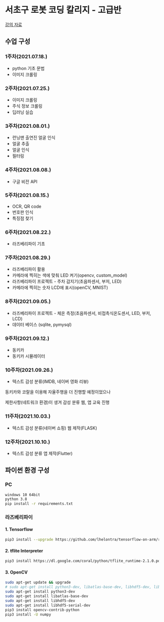 # 서초구 로봇 코딩 칼리지 - 고급반
[강의 자료](https://parkhj.notion.site/7bc24ed2644c425885de3d78ef67a48c)

## 수업 구성
### 1주차(2021.07.18.)
* python 기초 문법
* 이미지 크롤링

### 2주차(2021.07.25.)
* 이미지 크롤링
* 주식 정보 크롤링
* 딥러닝 실습

### 3주차(2021.08.01.)
* 런닝맨 출연진 얼굴 인식
* 얼굴 추출 
* 얼굴 인식
* 필터링

### 4주차(2021.08.08.)
* 구글 비전 API

### 5주차(2021.08.15.)
* OCR, QR code
* 번호판 인식
* 특징점 찾기

### 6주차(2021.08.22.)
* 라즈베리파이 기초

### 7주차(2021.08.29.)
* 라즈베리파이 활용
* 카메라에 찍히는 색에 맞춰 LED 켜기(opencv, custom_model)
* 라즈베리파이 프로젝트 - 주차 감지기(초음파센서, 부저, LED)
* 카메라에 찍히는 숫자 LCD에 표시(openCV, MNIST)

### 8주차(2021.09.05.)
* 라즈베리파이 프로젝트 - 체온 측정(초음파센서, 비접촉식온도센서, LED, 부저, LCD)
* 데이터 베이스 (sqlite, pymysql)

### 9주차(2021.09.12.)
* 동키카 
* 동키카 시뮬레이터

### 10주차(2021.09.26.)
* 텍스트 감성 분류(IMDB, 네이버 영화 리뷰)

동키카와 코랄을 이용해 자율주행을 더 진행할 예정이었으나 

제한사항(네트워크 환경)이 생겨 감성 분류 웹, 앱 교육 진행

### 11주차(2021.10.03.)
* 텍스트 감성 분류(네이버 쇼핑) 웹 제작(FLASK)

### 12주차(2021.10.10.)
* 텍스트 감성 분류 앱 제작(Flutter)


## 파이썬 환경 구성
### PC
```bash
windows 10 64bit
python 3.8
pip install -r requirements.txt
```
### 라즈베리파이
#### 1. Tensorflow

```bash
pip3 install --upgrade https://github.com/lhelontra/tensorflow-on-arm/releases/download/v2.4.0/tensorflow-2.4.0-cp37-none-linux_armv7l.whl
```

#### 2. tflite Interpreter
```bash
pip3 install https://dl.google.com/coral/python/tflite_runtime-2.1.0.post1-cp37-cp37m-linux_armv7l.whl
```

#### 3. OpenCV
```bash
sudo apt-get update && upgrade
# sudo apt-get install python3-dev, libatlas-base-dev, libhdf5-dev, libhdf5-serial-dev
sudo apt-get install python3-dev
sudo apt-get install libatlas-base-dev
sudo apt-get install libhdf5-dev 
sudo apt-get install libhdf5-serial-dev
pip3 install opencv-contrib-python
pip3 install -U numpy
```
